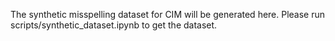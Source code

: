 The synthetic misspelling dataset for CIM will be generated here.
Please run scripts/synthetic_dataset.ipynb to get the dataset.
